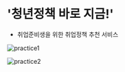 # '청년정책 바로 지금!'
- 취업준비생을 위한 취업정책 추천 서비스   
   
![practice1](https://user-images.githubusercontent.com/63590906/158762239-12043f63-9360-44e9-a75d-5935ccfea3fa.gif)   
   
![practice2](https://user-images.githubusercontent.com/63590906/158762243-58763c5a-73cc-405f-9e3e-28fe12891afd.gif)   
